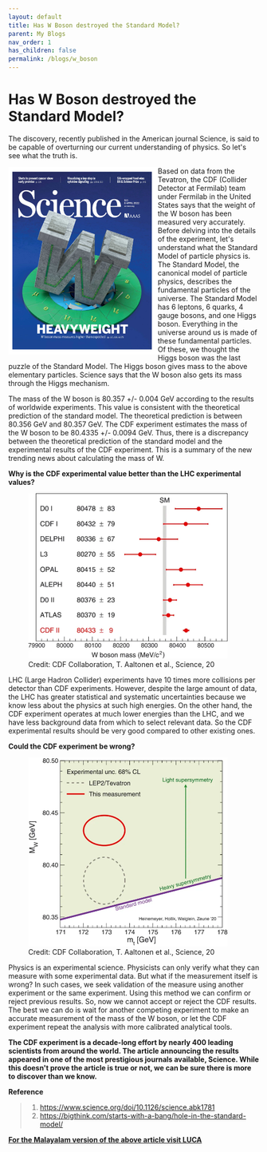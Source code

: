 ```yaml
---
layout: default
title: Has W Boson destroyed the Standard Model?
parent: My Blogs
nav_order: 1
has_children: false
permalink: /blogs/w_boson
---
```

# Has W Boson destroyed the Standard Model?

The discovery, recently published in the American journal Science, is said to be capable of overturning our current understanding of physics. So let's see what the truth is.

<img align="left" src="1.png" width="300">

Based on data from the Tevatron, the CDF (Collider Detector at Fermilab) team under Fermilab in the United States says that the weight of the W boson has been measured very accurately. Before delving into the details of the experiment, let's understand what the Standard Model of particle physics is. The Standard Model, the canonical model of particle physics, describes the fundamental particles of the universe. The Standard Model has 6 leptons, 6 quarks, 4 gauge bosons, and one Higgs boson. Everything in the universe around us is made of these fundamental particles. Of these, we thought the Higgs boson was the last puzzle of the Standard Model. The Higgs boson gives mass to the above elementary particles. Science says that the W boson also gets its mass through the Higgs mechanism.

The mass of the W boson is 80.357 +/- 0.004 GeV according to the results of worldwide experiments. This value is consistent with the theoretical prediction of the standard model. The theoretical prediction is between 80.356 GeV and 80.357 GeV. The CDF experiment estimates the mass of the W boson to be 80.4335 +/- 0.0094 GeV. Thus, there is a discrepancy between the theoretical prediction of the standard model and the experimental results of the CDF experiment. This is a summary of the new trending news about calculating the mass of W.

**Why is the CDF experimental value better than the LHC experimental values?**


<figure>
 <img src="3.webp" width="400">
 <figcaption>Credit:  CDF Collaboration, T. Aaltonen et al., Science, 20</figcaption>
</figure>
LHC (Large Hadron Collider) experiments have 10 times more collisions per detector than CDF experiments. However, despite the large amount of data, the LHC has greater statistical and systematic uncertainties because we know less about the physics at such high energies. On the other hand, the CDF experiment operates at much lower energies than the LHC, and we have less background data from which to select relevant data. So the CDF experimental results should be very good compared to other existing ones.

**Could the CDF experiment be wrong?**



<figure>
 <img src="4.webp" width="400">
 <figcaption>Credit:  CDF Collaboration, T. Aaltonen et al., Science, 20</figcaption>
</figure>
Physics is an experimental science. Physicists can only verify what they can measure with some experimental data. But what if the measurement itself is wrong? In such cases, we seek validation of the measure using another experiment or the same experiment. Using this method we can confirm or reject previous results. So, now we cannot accept or reject the CDF results. The best we can do is wait for another competing experiment to make an accurate measurement of the mass of the W boson, or let the CDF experiment repeat the analysis with more calibrated analytical tools.

**The CDF experiment is a decade-long effort by nearly 400 leading scientists from around the world. The article announcing the results appeared in one of the most prestigious journals available, Science. While this doesn't prove the article is true or not, we can be sure there is more to discover than we know.**

**Reference**

>1. https://www.science.org/doi/10.1126/science.abk1781
>2.  https://bigthink.com/starts-with-a-bang/hole-in-the-standard-model/




[**For the Malayalam version of the above article visit LUCA**](https://luca.co.in/w-boson-and-standard-model/)
